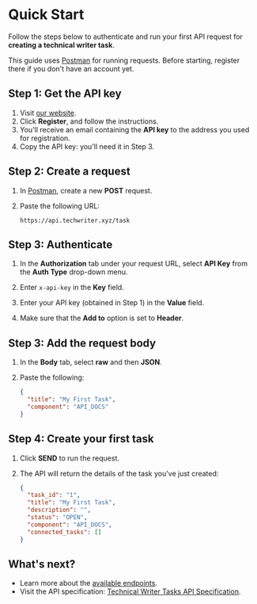 # Quick Start

Follow the steps below to authenticate and run your first API request for **creating a technical writer task**.

This guide uses [Postman](https://web.postman.co) for running requests. Before starting, register there if you don't have an account yet.

## Step 1: Get the API key

1. Visit [our website]().
2. Click **Register**, and follow the instructions.
3. You'll receive an email containing the **API key** to the address you used for registration.
4. Copy the API key: you'll need it in Step 3.

## Step 2: Create a request

1. In [Postman](https://web.postman.co), create a new **POST** request.

2. Paste the following URL:

    ```http
    https://api.techwriter.xyz/task
    ```
## Step 3: Authenticate

1. In the **Authorization** tab under your request URL, select **API Key** from the **Auth Type** drop-down menu.

2. Enter `x-api-key` in the **Key** field.

3. Enter your API key (obtained in Step 1) in the **Value** field.

4. Make sure that the **Add to** option is set to **Header**.

## Step 3: Add the request body

1. In the **Body** tab, select **raw** and then **JSON**.

2. Paste the following:

    ```json
    {
      "title": "My First Task",
      "component": "API_DOCS"
    }
    ```
## Step 4: Create your first task

1. Click **SEND** to run the request.

2. The API will return the details of the task you've just created:

    ```json
    {
      "task_id": "1",
      "title": "My First Task",
      "description": "",
      "status": "OPEN",
      "component": "API_DOCS",
      "connected_tasks": []
    }
    ```
## What's next?

- Learn more about the [available endpoints](04-endpoints.md).
- Visit the API specification: [Technical Writer Tasks API Specification](06-open-api-spec.yaml).